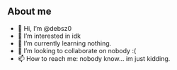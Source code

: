## About me

- 👋 Hi, I’m @debsz0
- 👀 I’m interested in idk
- 🌱 I’m currently learning nothing.
- 💞️ I’m looking to collaborate on nobody :(
- 📫 How to reach me: nobody know... im just kidding.


<!---
debsz0/debsz0 is a ✨ special ✨ repository because its `README.md` (this file) appears on your GitHub profile.
You can click the Preview link to take a look at your changes.
--->
